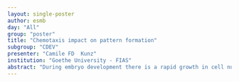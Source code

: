 ```yaml
---
layout: single-poster
author: esmb
day: "All"
group: "poster"
title: "Chemotaxis impact on pattern formation"
subgroup: "CDEV"
presenter: "Camile FD  Kunz"
institution: "Goethe University - FIAS"
abstract: "During embryo development there is a rapid growth in cell numbers that forms complex structures. Skin pattern formation is an early process during the embryogenesis and happens before the cells fully differentiate. In the present project we consider skin patterning in mouse embryos, where cell aggregates form based on a hierarchical process, involving interactions between the epidermal cell populations. The reaction-diffusion pre-pattern is driven by fibroblast growth factor (FGF20), bone morphogenic protein (BMP) and WNT. Considering mathematical models, there are two main processes involved in the pattern formation: Turing reaction-diffusion systems and chemotaxis. The Turing system models the concentration of two interacting chemicals, and the patterns arises from an instability driven by a difference between their diffusion coefficients. Some previous studies show that this behavior is essential for self-organization in the mouse hair follicle and chicken feather pre-pattern formation. Another key mechanism is chemotaxis, where the cells move in the direction of a chemical attractant, where patterns can also be observed. Experimental data indicates a hierarchical system, where cell chemotaxis is guided by a Turing system. We aim at developing mathematical models to describe the underlying biological processes leading to skin patterning, especially the interaction of chemotaxis with reaction-diffusion (Turing) systems. A mathematical model using partial differential equations is solved numerically, and some results are presented and compared to the experimental data. We study the parameter-dependence of the model and different model structures, and their impact on the pattern forming process. According to the experimental data the Turing system and the chemotaxis seems to be intrinsically related on the mouse skin patterning. Using a numerical approach for the PDE system, we develop a framework to study quantitatively how chemotaxis and Turing systems are related and their impact on the patterning process."
---
```

